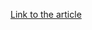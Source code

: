 [Link to the article](https://seguranca-informatica.pt/secrets-behind-the-lazaruss-vhd-ransomware/)
